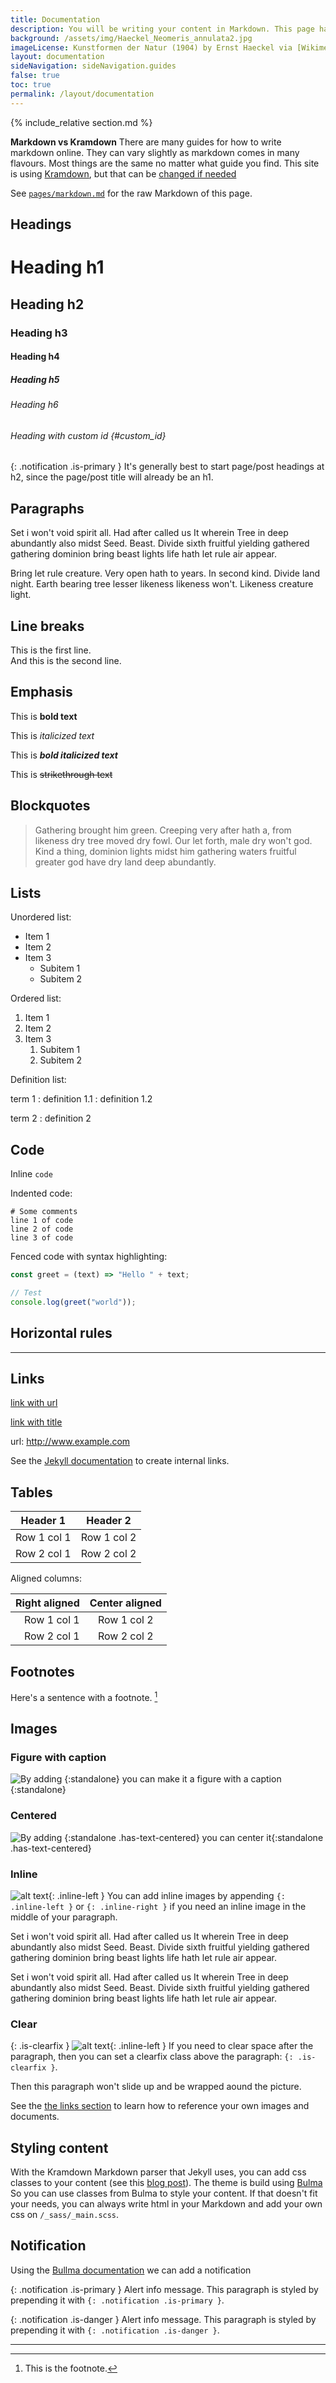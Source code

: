 ```yaml
---
title: Documentation
description: You will be writing your content in Markdown. This page has links and examples to get you started.
background: /assets/img/Haeckel_Neomeris_annulata2.jpg
imageLicense: Kunstformen der Natur (1904) by Ernst Haeckel via [Wikimedia](https://commons.wikimedia.org/wiki/Kunstformen_der_Natur)
layout: documentation
sideNavigation: sideNavigation.guides
false: true
toc: true
permalink: /layout/documentation
---
```


{% include_relative section.md %}

**Markdown vs Kramdown**
There are many guides for how to write markdown online. They can vary slightly as markdown comes in many flavours. Most things are the same no matter what guide you find. This site is using [Kramdown](https://kramdown.gettalong.org/quickref.html), but that can be [changed if needed](https://jekyllrb.com/docs/configuration/markdown/)

See [`pages/markdown.md`](https://raw.githubusercontent.com/gbif/jekyll-theme-algae/master/pages/markdown.md) for the raw Markdown of this page. 

## Headings

# Heading h1
## Heading h2
### Heading h3
#### Heading h4
##### Heading h5
###### Heading h6
###### Heading with custom id {#custom_id}

<!-- The curly bracket colon syntax adds classnames to the paragraph - that can be useful when knowing that classes are available in the theme. The theme is build of Bulma . E.g. https://bulma.io/documentation/elements/notification/ -->

{: .notification .is-primary }
It's generally best to start page/post headings at h2, since the page/post title will already be an h1.

## Paragraphs

Set i won't void spirit all. Had after called us It wherein Tree in deep abundantly also midst Seed. Beast. Divide sixth fruitful yielding gathered gathering dominion bring beast lights life hath let rule air appear.

Bring let rule creature. Very open hath to years. In second kind. Divide land night. Earth bearing tree lesser likeness likeness won't. Likeness creature light.


## Line breaks

This is the first line.  
And this is the second line.

## Emphasis

This is **bold text**

This is _italicized text_

This is **_bold italicized text_**

This is ~~strikethrough text~~

## Blockquotes

> Gathering brought him green. Creeping very after hath a, from likeness dry tree moved dry fowl. Our let forth, male dry won't god. Kind a thing, dominion lights midst him gathering waters fruitful greater god have dry land deep abundantly.

## Lists

Unordered list:

- Item 1
- Item 2
- Item 3
  - Subitem 1
  - Subitem 2

Ordered list:

1. Item 1
2. Item 2
3. Item 3
    1. Subitem 1
    2. Subitem 2

Definition list:

term 1
: definition 1.1
: definition 1.2

term 2
: definition 2

## Code

Inline `code`

Indented code:

    # Some comments
    line 1 of code
    line 2 of code
    line 3 of code

Fenced code with syntax highlighting:

```js
const greet = (text) => "Hello " + text;

// Test
console.log(greet("world"));
```

## Horizontal rules

---

## Links

[link with url](http://www.example.com)

[link with title](http://www.example.com "title text")

url: <http://www.example.com>

See the [Jekyll documentation](https://jekyllrb.com/docs/liquid/tags/#link) to create internal links.

## Tables

Header 1 | Header 2
--- | ---
Row 1 col 1 | Row 1 col 2
Row 2 col 1 | Row 2 col 2

Aligned columns:

Right aligned | Center aligned
---: | :---:
Row 1 col 1 | Row 1 col 2
Row 2 col 1 | Row 2 col 2

## Footnotes

Here's a sentence with a footnote. [^1]

[^1]: This is the footnote.

## Images

### Figure with caption

![By adding <code>{:standalone}</code> you can make it a figure with a caption](https://via.placeholder.com/1200x800){:standalone}

### Centered

![By adding <code>{:standalone .has-text-centered}</code> you can center it](https://via.placeholder.com/350x400){:standalone .has-text-centered}

### Inline

![alt text](https://via.placeholder.com/200x200){: .inline-left } You can add inline images by appending `{: .inline-left }` or `{: .inline-right }` if you need an inline image in the middle of your paragraph.

Set i won't void spirit all. Had after called us It wherein Tree in deep abundantly also midst Seed. Beast. Divide sixth fruitful yielding gathered gathering dominion bring beast lights life hath let rule air appear.

Set i won't void spirit all. Had after called us It wherein Tree in deep abundantly also midst Seed. Beast. Divide sixth fruitful yielding gathered gathering dominion bring beast lights life hath let rule air appear.

### Clear

{: .is-clearfix }
![alt text](https://via.placeholder.com/200x200){: .inline-left } If you need to clear space after the paragraph, then you can set a clearfix class above the paragraph: `{: .is-clearfix }`. 

Then this paragraph won't slide up and be wrapped aound the picture.

See the [the links section](#links) to learn how to reference your own images and documents.

## Styling content

With the Kramdown Markdown parser that Jekyll uses, you can add css classes to your content (see this [blog post](https://digitaldrummerj.me/styling-jekyll-markdown/)). The theme is build using [Bulma](https://bulma.io/) So you can use classes from Bulma to style your content. If that doesn't fit your needs, you can always write html in your Markdown and add your own css on `/_sass/_main.scss`.

## Notification
Using the [Bullma documentation](https://bulma.io/documentation/elements/notification/) we can add a notification

{: .notification .is-primary }
Alert info message. This paragraph is styled by prepending it with `{: .notification .is-primary }`.

{: .notification .is-danger }
Alert info message. This paragraph is styled by prepending it with `{: .notification .is-danger }`.

---
